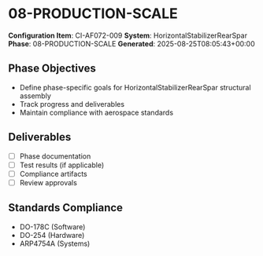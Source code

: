 # 08-PRODUCTION-SCALE

**Configuration Item**: CI-AF072-009
**System**: HorizontalStabilizerRearSpar
**Phase**: 08-PRODUCTION-SCALE
**Generated**: 2025-08-25T08:05:43+00:00

## Phase Objectives
- Define phase-specific goals for HorizontalStabilizerRearSpar structural assembly
- Track progress and deliverables
- Maintain compliance with aerospace standards

## Deliverables
- [ ] Phase documentation
- [ ] Test results (if applicable)
- [ ] Compliance artifacts
- [ ] Review approvals

## Standards Compliance
- DO-178C (Software)
- DO-254 (Hardware)
- ARP4754A (Systems)

